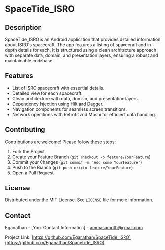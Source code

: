 
# SpaceTide_ISRO

## Description
SpaceTide_ISRO is an Android application that provides detailed information about ISRO's spacecraft. The app features a listing of spacecraft and in-depth details for each. It is structured using a clean architecture approach with separate data, domain, and presentation layers, ensuring a robust and maintainable codebase.

## Features
- List of ISRO spacecraft with essential details.
- Detailed view for each spacecraft.
- Clean architecture with data, domain, and presentation layers.
- Dependency Injection using Hilt and Dagger.
- Navigation components for seamless screen transitions.
- Network operations with Retrofit and Moshi for efficient data handling.

## Contributing
Contributions are welcome! Please follow these steps:

1. Fork the Project
2. Create your Feature Branch (`git checkout -b feature/YourFeature`)
3. Commit your Changes (`git commit -m 'Add some YourFeature'`)
4. Push to the Branch (`git push origin feature/YourFeature`)
5. Open a Pull Request

## License

Distributed under the MIT License. See `LICENSE` file for more information.

## Contact

Eganathan - [Your Contact Information] - ammasamrith@gmail.com

Project Link: [https://github.com/Eganathan/SpaceTide_ISRO](https://github.com/Eganathan/SpaceTide_ISRO)
